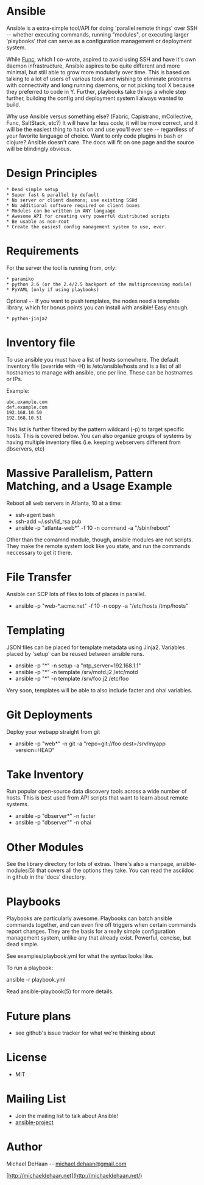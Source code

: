 Ansible
=======

Ansible is a extra-simple tool/API for doing 'parallel remote things' over SSH -- whether
executing commands, running "modules", or executing larger 'playbooks' that 
can serve as a configuration management or deployment system.

While [Func](http://fedorahosted.org/func), which I co-wrote, 
aspired to avoid using SSH and have it's own daemon infrastructure, 
Ansible aspires to be quite different and more minimal, but still able 
to grow more modularly over time.  This is based on talking to a lot of 
users of various tools and wishing to eliminate problems with connectivity 
and long running daemons, or not picking tool X because they preferred to 
code in Y. Further, playbooks take things a whole step further, building the config
and deployment system I always wanted to build.

Why use Ansible versus something else?  (Fabric, Capistrano, mCollective, 
Func, SaltStack, etc?) It will have far less code, it will be more correct, 
and it will be the easiest thing to hack on and use you'll ever see -- 
regardless of your favorite language of choice.  Want to only code plugins 
in bash or clojure?  Ansible doesn't care.  The docs will fit on one page 
and the source will be blindingly obvious.

Design Principles
=================

    * Dead simple setup
    * Super fast & parallel by default
    * No server or client daemons; use existing SSHd
    * No additional software required on client boxes
    * Modules can be written in ANY language
    * Awesome API for creating very powerful distributed scripts
    * Be usable as non-root
    * Create the easiest config management system to use, ever.

Requirements
============

For the server the tool is running from, *only*:

    * paramiko
    * python 2.6 (or the 2.4/2.5 backport of the multiprocessing module)
    * PyYAML (only if using playbooks)

Optional -- If you want to push templates, the nodes need a template library,
which for bonus points you can install with ansible!  Easy enough.

    * python-jinja2 

Inventory file
==============

To use ansible you must have a list of hosts somewhere.  The default inventory file (override with -H) is /etc/ansible/hosts and is a list of all hostnames to manage with ansible, one per line.  These can be hostnames or IPs.

Example:

    abc.example.com
    def.example.com
    192.168.10.50
    192.168.10.51

This list is further filtered by the pattern wildcard (-p) to target
specific hosts.  This is covered below.  You can also organize groups of systems by having multiple inventory files (i.e. keeping webservers different from dbservers, etc)

Massive Parallelism, Pattern Matching, and a Usage Example
==========================================================

Reboot all web servers in Atlanta, 10 at a time:
 
   * ssh-agent bash
   * ssh-add ~/.ssh/id_rsa.pub
   * ansible -p "atlanta-web*" -f 10 -n command -a "/sbin/reboot"

Other than the comamnd module, though, ansible modules are not scripts.  They make
the remote system look like you state, and run the commands neccessary to get it 
there.

File Transfer
=============

Ansible can SCP lots of files to lots of places in parallel.

   * ansible -p "web-*.acme.net" -f 10 -n copy -a "/etc/hosts /tmp/hosts"

Templating
==========

JSON files can be placed for template metadata using Jinja2.  Variables
placed by 'setup' can be reused between ansible runs.

   * ansible -p "*" -n setup -a "ntp_server=192.168.1.1"
   * ansible -p "*" -n template /srv/motd.j2 /etc/motd 
   * ansible -p "*" -n template /srv/foo.j2 /etc/foo

Very soon, templates will be able to also include facter and ohai
variables.

Git Deployments
===============

Deploy your webapp straight from git

  * ansible -p "web*" -n git -a "repo=git://foo dest=/srv/myapp version=HEAD"

Take Inventory
==============

Run popular open-source data discovery tools across a wide number of hosts.
This is best used from API scripts that want to learn about remote systems.

  * ansible -p "dbserver*" -n facter
  * ansible -p "dbserver"" -n ohai

Other Modules
=============

See the library directory for lots of extras.  There's also a manpage,
ansible-modules(5) that covers all the options they take.  You can
read the asciidoc in github in the 'docs' directory.

Playbooks
=========

Playbooks are particularly awesome.  Playbooks can batch ansible commands
together, and can even fire off triggers when certain commands report changes.
They are the basis for a really simple configuration management system, unlike
any that already exist.  Powerful, concise, but dead simple.

See examples/playbook.yml for what the syntax looks like.

To run a playbook:

ansible -r playbook.yml

Read ansible-playbook(5) for more details.

Future plans
============

   * see github's issue tracker for what we're thinking about

License
=======

   * MIT

Mailing List
============

   * Join the mailing list to talk about Ansible!
   * [ansible-project](http://groups.google.com/group/ansible-project)

Author
======

Michael DeHaan -- michael.dehaan@gmail.com

[http://michaeldehaan.net](http://michaeldehaan.net/)



